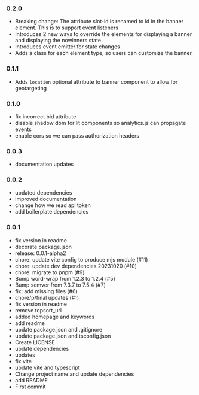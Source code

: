 ### 0.2.0

- Breaking change: The attribute slot-id is renamed to id in the banner element. This is to support event listeners
- Introduces 2 new ways to override the elements for displaying a banner and displaying the nowinners state
- Introduces event emitter for state changes
- Adds a class for each element type, so users can customize the banner.

### 0.1.1

- Adds `location` optional attribute to banner component to allow for geotargeting

### 0.1.0

- fix incorrect bid attribute
- disable shadow dom for lit components so analytics.js can propagate events
- enable cors so we can pass authorization headers

### 0.0.3

- documentation updates

### 0.0.2

- updated dependencies
- improved documentation
- change how we read api token
- add boilerplate dependencies

### 0.0.1

- fix version in readme
- decorate package.json
- release: 0.0.1-alpha2
- chore: update vite config to produce mjs module (#11)
- chore: update dev dependencies 20231020 (#10)
- chore: migrate to pnpm (#9)
- Bump word-wrap from 1.2.3 to 1.2.4 (#5)
- Bump semver from 7.3.7 to 7.5.4 (#7)
- fix: add missing files (#6)
- chore/p/final updates (#1)
- fix version in readme
- remove topsort_url
- added homepage and keywords
- add readme
- update package.json and .gitignore
- update package.json and tsconfig.json
- Create LICENSE
- update dependencies
- updates
- fix vite
- update vite and typescript
- Change project name and update dependencies
- add README
- First commit
